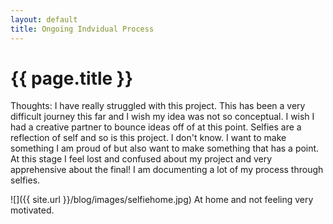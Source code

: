 ```yaml
---
layout: default
title: Ongoing Indvidual Process
---
```


{{ page.title }}
================

<p class="meta">

Thoughts:
I have really struggled with this project. This has been a very difficult journey this far and I wish my idea was not so conceptual. I wish I had a creative partner to bounce ideas off of at this point. 
Selfies are a reflection of self and so is this project. I don't know. I want to make something I am proud of but also want to make something that has a point. At this stage I feel lost and confused about my project and very apprehensive about the final! I am documenting a lot of my process through selfies.

![]({{ site.url }}/blog/images/selfiehome.jpg)
At home and not feeling very motivated. 

